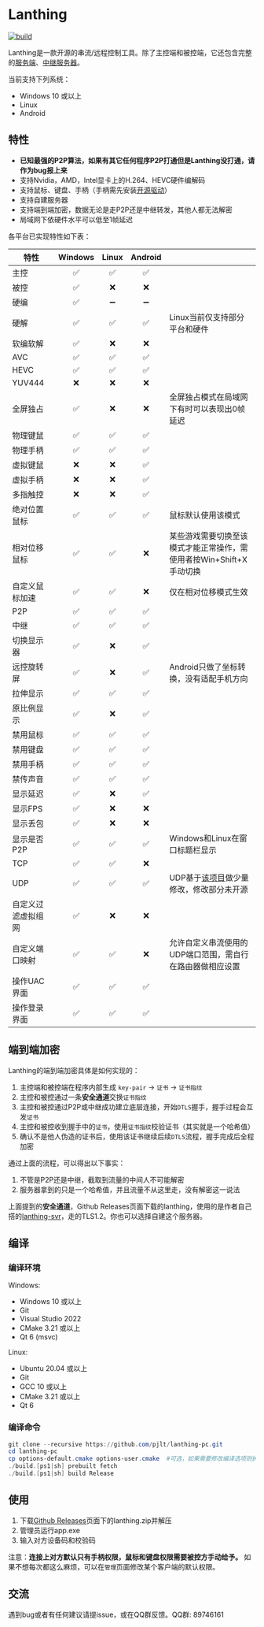 # Lanthing

[![build](https://github.com/pjlt/lanthing-pc/actions/workflows/build.yml/badge.svg)](https://github.com/pjlt/lanthing-pc/actions/workflows/build.yml)

Lanthing是一款开源的串流/远程控制工具。除了主控端和被控端，它还包含完整的[服务端](https://github.com/pjlt/lanthing-svr)、[中继服务器](https://github.com/pjlt/relay)。

当前支持下列系统：

* Windows 10 或以上
* Linux
* Android

## 特性

* **已知最强的P2P算法，如果有其它任何程序P2P打通但是Lanthing没打通，请作为bug报上来**
* 支持Nvidia，AMD，Intel显卡上的H.264、HEVC硬件编解码
* 支持鼠标、键盘、手柄（手柄需先安装[开源驱动](https://github.com/nefarius/ViGEmBus/releases)）
* 支持自建服务器
* 支持端到端加密，数据无论是走P2P还是中继转发，其他人都无法解密
* 局域网下依硬件水平可以低至1帧延迟

各平台已实现特性如下表：

|特性     |Windows|Linux|Android||
|--------|:-----:|:-----:|:-----:|-----|
|主控    |✅|✅|✅|
|被控    |✅|❌|❌|
|硬编    |✅|➖|➖|
|硬解    |✅|✅|✅|Linux当前仅支持部分平台和硬件|
|软编软解|✅|❌|❌|
|AVC    |✅|✅|✅|
|HEVC    |✅|✅|✅|
|YUV444|❌|❌|❌|
|全屏独占|✅|❌|❌|全屏独占模式在局域网下有时可以表现出0帧延迟|
|物理键鼠|✅|✅|✅|
|物理手柄|✅|✅|✅|
|虚拟键鼠|❌|❌|✅|
|虚拟手柄|❌|❌|✅|
|多指触控|❌|❌|✅|
|绝对位置鼠标|✅|✅|✅|鼠标默认使用该模式|
|相对位移鼠标|✅|✅|❌|某些游戏需要切换至该模式才能正常操作，需使用者按Win+Shift+X手动切换|
|自定义鼠标加速|✅|✅|❌|仅在相对位移模式生效|
|P2P    |✅|✅|✅|
|中继    |✅|✅|✅|
|切换显示器|✅|❌|✅|
|远控旋转屏|✅|❌|✅|Android只做了坐标转换，没有适配手机方向|
|拉伸显示|✅|✅|✅|
|原比例显示|✅|❌|✅|
|禁用鼠标|✅|✅|✅|
|禁用键盘|✅|✅|✅|
|禁用手柄|✅|✅|✅|
|禁传声音|✅|✅|✅|
|显示延迟|✅|❌|✅|
|显示FPS|✅|❌|❌|
|显示丢包|✅|❌|❌|
|显示是否P2P|✅|✅|✅|Windows和Linux在窗口标题栏显示|
|TCP|✅|✅|❌|
|UDP|✅|✅|✅|UDP基于[该项目](https://webrtc.googlesource.com/src/)做少量修改，修改部分未开源|
|自定义过滤虚拟组网|✅|❌|❌|
|自定义端口映射|✅|✅|❌|允许自定义串流使用的UDP端口范围，需自行在路由器做相应设置|
|操作UAC界面|✅|✅|✅|
|操作登录界面|✅|✅|✅|


## 端到端加密

Lanthing的端到端加密具体是如何实现的：
1. 主控端和被控端在程序内部生成 `key-pair` -> `证书` -> `证书指纹`
2. 主控和被控通过一条**安全通道**交换`证书指纹`
3. 主控和被控通过P2P或中继成功建立底层连接，开始`DTLS`握手，握手过程会互发`证书`
4. 主控和被控收到握手中的`证书`，使用`证书指纹`校验证书（其实就是一个哈希值）
5. 确认不是他人伪造的证书后，使用该证书继续后续`DTLS`流程，握手完成后全程加密

通过上面的流程，可以得出以下事实：
1. 不管是P2P还是中继，截取到流量的中间人不可能解密
2. 服务器拿到的只是一个哈希值，并且流量不从这里走，没有解密这一说法

上面提到的**安全通道**，Github Releases页面下载的lanthing，使用的是作者自己搭的[lanthing-svr](https://github.com/pjlt/lanthing-svr)，走的TLS1.2。你也可以选择自建这个服务器。

## 编译

### 编译环境

Windows:

* Windows 10 或以上
* Git
* Visual Studio 2022
* CMake 3.21 或以上
* Qt 6 (msvc)

Linux:

* Ubuntu 20.04 或以上
* Git
* GCC 10 或以上
* CMake 3.21 或以上
* Qt 6

### 编译命令

```powershell
git clone --recursive https://github.com/pjlt/lanthing-pc.git
cd lanthing-pc
cp options-default.cmake options-user.cmake  #可选，如果需要修改编译选项则执行此步，并修改相应选项；如果QT不在环境变量里，则必须修改LT_QT_CMAKE_PATH
./build.[ps1|sh] prebuilt fetch
./build.[ps1|sh] build Release
```

## 使用

1. 下载[Github Releases](https://github.com/pjlt/lanthing-pc/releases)页面下的lanthing.zip并解压
2. 管理员运行app.exe
3. 输入对方设备码和校验码

注意：**连接上对方默认只有手柄权限，鼠标和键盘权限需要被控方手动给予。** 如果不想每次都这么麻烦，可以在`管理`页面修改某个客户端的默认权限。


## 交流

遇到bug或者有任何建议请提issue，或在QQ群反馈。QQ群: 89746161
